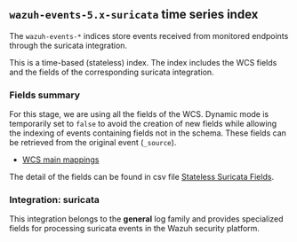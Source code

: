 ## `wazuh-events-5.x-suricata` time series index

The `wazuh-events-*` indices store events received from monitored endpoints through the suricata integration.

This is a time-based (stateless) index. The index includes the WCS fields and the fields of the corresponding suricata integration.

### Fields summary

For this stage, we are using all the fields of the WCS. Dynamic mode is temporarily set to `false` to avoid the creation of new fields while allowing the indexing of events containing fields not in the schema. These fields can be retrieved from the original event (`_source`).

- [WCS main mappings](../../stateless/docs/fields.csv)

The detail of the fields can be found in csv file [Stateless Suricata Fields](fields.csv).

### Integration: suricata

This integration belongs to the **general** log family and provides specialized fields for processing suricata events in the Wazuh security platform.

